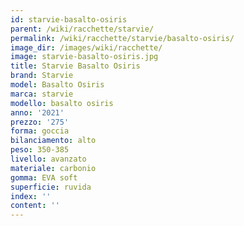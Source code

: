 ```yaml
---
id: starvie-basalto-osiris
parent: /wiki/racchette/starvie/
permalink: /wiki/racchette/starvie/basalto-osiris/
image_dir: /images/wiki/racchette/
image: starvie-basalto-osiris.jpg
title: Starvie Basalto Osiris
brand: Starvie
model: Basalto Osiris
marca: starvie
modello: basalto osiris
anno: '2021'
prezzo: '275'
forma: goccia
bilanciamento: alto
peso: 350-385
livello: avanzato
materiale: carbonio
gomma: EVA soft
superficie: ruvida
index: ''
content: ''
---
```

